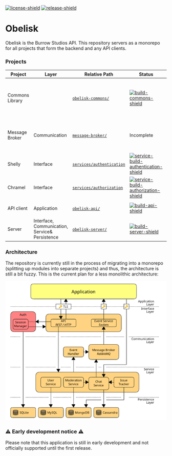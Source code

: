 [license]: LICENSE
[license-shield]: https://img.shields.io/badge/License-MIT-yellow.svg
[release]: https://github.com/BurrowStudios/Obelisk/releases
[release-shield]: https://img.shields.io/github/release/BurrowStudios/Obelisk.svg

[![license-shield][]][license]
[![release-shield][]][release]

# Obelisk

Obelisk is the Burrow Studios API. This repository servers as a monorepo for all projects that form the backend and any
API clients.

### Projects

[build-commons]: https://github.com/BurrowStudios/Obelisk/actions/workflows/build-commons.yaml
[build-commons-shield]: https://img.shields.io/github/actions/workflow/status/BurrowStudios/Obelisk/build-commons.yaml
[build-commons-http]: https://github.com/BurrowStudios/Obelisk/actions/workflows/build-commons-http.yaml
[build-commons-http-shield]: https://img.shields.io/github/actions/workflow/status/BurrowStudios/Obelisk/build-commons-http.yaml
[service-build-authentication]: https://github.com/BurrowStudios/Obelisk/actions/workflows/service-build-authentication.yaml
[service-build-authentication-shield]: https://img.shields.io/github/actions/workflow/status/BurrowStudios/Obelisk/service-build-authentication.yaml
[service-build-authorization]: https://github.com/BurrowStudios/Obelisk/actions/workflows/service-build-authorization.yaml
[service-build-authorization-shield]: https://img.shields.io/github/actions/workflow/status/BurrowStudios/Obelisk/service-build-authorization.yaml
[build-api]: https://github.com/BurrowStudios/Obelisk/actions/workflows/build-api.yaml
[build-api-shield]: https://img.shields.io/github/actions/workflow/status/BurrowStudios/Obelisk/build-api.yaml
[build-server]: https://github.com/BurrowStudios/Obelisk/actions/workflows/build-server.yaml
[build-server-shield]: https://img.shields.io/github/actions/workflow/status/BurrowStudios/Obelisk/build-server.yaml

| Project         | Layer                                          | Relative Path                                        | Status                                                                   | Description                                                                         |
|-----------------|------------------------------------------------|------------------------------------------------------|--------------------------------------------------------------------------|-------------------------------------------------------------------------------------|
| Commons Library |                                                | [`obelisk-commons/`](obelisk-commons)                | [![build-commons-shield][]][build-commons]                               | Some utilities commonly used in multiple Obelisk services and components            |
| Message Broker  | Communication                                  | [`message-broker/`](message-broker)                  | Incomplete                                                               | Template setup for the [RabbitMQ](https://www.rabbitmq.com/) backend message broker |
| Shelly          | Interface                                      | [`services/authentication`](services/authentication) | [![service-build-authentication-shield][]][service-build-authentication] | Authentication service                                                              |
| Chramel         | Interface                                      | [`services/authorization`](services/authorization)   | [![service-build-authorization-shield][]][service-build-authorization]   | Authorization service                                                               |
| API client      | Application                                    | [`obelisk-api/`](obelisk-api)                        | [![build-api-shield][]][build-api]                                       | Burrow Studios API client library                                                   |
| Server          | Interface, Communication, Service& Persistence | [`obelisk-server/`](obelisk-server)                  | [![build-server-shield][]][build-server]                                 | Monolithic backend server (legacy)                                                  |

### Architecture

The repository is currently still in the process of migrating into a monorepo (splitting up modules into separate
projects) and thus, the architecture is still a bit fuzzy. This is the current plan for a less monolithic architecture:

![](res/architecture.png)

### ⚠️ Early development notice ⚠️

Please note that this application is still in early development and not officially supported until the first release.
